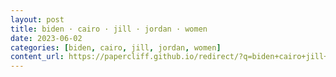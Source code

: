 ```yaml
---
layout: post
title: biden · cairo · jill · jordan · women
date: 2023-06-02
categories: [biden, cairo, jill, jordan, women]
content_url: https://papercliff.github.io/redirect/?q=biden+cairo+jill+jordan+women&tbs=cdr:1,cd_min:6/1/2023,cd_max:6/3/2023
---
```

